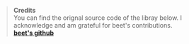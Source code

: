 > **Credits**</br>
> You can find the orignal source code of the libray below. I acknowledge and am grateful for beet's contributions.</br>
> **[beet's github](https://github.com/beet-aizu)**
